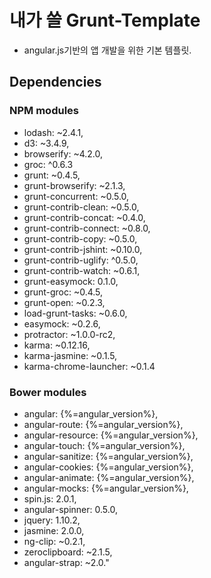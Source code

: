 # 내가 쓸 Grunt-Template

- angular.js기반의 앱 개발을 위한 기본 템플릿.

## Dependencies

### NPM modules
- lodash: ~2.4.1,
- d3: ~3.4.9,
- browserify: ~4.2.0,
- groc: ^0.6.3
- grunt: ~0.4.5,
- grunt-browserify: ~2.1.3,
- grunt-concurrent: ~0.5.0,
- grunt-contrib-clean: ~0.5.0,
- grunt-contrib-concat: ~0.4.0,
- grunt-contrib-connect: ~0.8.0,
- grunt-contrib-copy: ~0.5.0,
- grunt-contrib-jshint: ~0.10.0,
- grunt-contrib-uglify: ^0.5.0,
- grunt-contrib-watch: ~0.6.1,
- grunt-easymock: 0.1.0,
- grunt-groc: ~0.4.5,
- grunt-open: ~0.2.3,
- load-grunt-tasks: ~0.6.0,
- easymock: ~0.2.6,
- protractor: ~1.0.0-rc2,
- karma: ~0.12.16,
- karma-jasmine: ~0.1.5,
- karma-chrome-launcher: ~0.1.4

### Bower modules
- angular: {%=angular_version%},
- angular-route: {%=angular_version%},
- angular-resource: {%=angular_version%},
- angular-touch: {%=angular_version%},
- angular-sanitize: {%=angular_version%},
- angular-cookies: {%=angular_version%},
- angular-animate: {%=angular_version%},
- angular-mocks: {%=angular_version%},
- spin.js: 2.0.1,
- angular-spinner: 0.5.0,
- jquery: 1.10.2,
- jasmine: 2.0.0,
- ng-clip: ~0.2.1,
- zeroclipboard: ~2.1.5,
- angular-strap: ~2.0."
